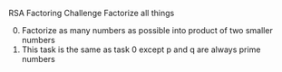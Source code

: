 RSA Factoring Challenge
Factorize all things

0. Factorize as many numbers as possible into product of two smaller numbers
1. This task is the same as task 0 except p and q are always prime numbers
